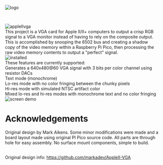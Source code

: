 
![logo](https://github.com/Retrotink/Apple-II-VGA/assets/121696513/ddd4965e-1eef-4c7f-b45d-a95e59e9537a)

<br>

![appleIIvga](https://github.com/Retrotink/Apple-II-VGA/assets/121696513/6de70c4a-55b0-410c-aaee-c455f300293b)
<br>
This project is a VGA card for Apple II/II+ computers to output a crisp RGB signal to a VGA monitor instead of having to rely on the composite output. This is accomplished by snooping the 6502 bus and creating a shadow copy of the video memory within a Raspberry Pi Pico, then processing the raw video memory contents to output a "perfect" signal. 
<br>
![installed](https://github.com/Retrotink/Apple-II-VGA/assets/121696513/b7b65cbc-0930-425f-b416-7a6d84813e2b)
<br>
These features are currently supported:<br>
Generates a 640x480@60 VGA signal with 3 bits per color channel using resistor DACs<br>
Text mode (monochrome)<br>
Lo-res mode with no color fringing between the chunky pixels<br>
Hi-res mode with simulated NTSC artifact color<br>
Mixed lo-res and hi-res modes with monochrome text and no color fringing<br>
![screen demo](https://github.com/Retrotink/Apple-II-VGA/assets/121696513/a0ca7209-4e73-4d6d-adb1-44c97370cf58)
<br>
# Acknowledgements

Original design by Mark Aikens. Some minor modifications were made and a board layout made using original PI Pico source code. All parts are through hole for easy assembly. No surface mount components, simple to build.
<br>
<br>

Original design info: https://github.com/markadev/AppleII-VGA
